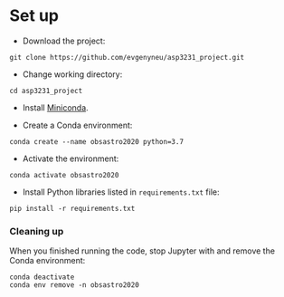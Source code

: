 # Set up

* Download the project:

```
git clone https://github.com/evgenyneu/asp3231_project.git
```

* Change working directory:

```
cd asp3231_project
```

* Install [Miniconda](https://docs.conda.io/en/latest/miniconda.html).

* Create a Conda environment:

```
conda create --name obsastro2020 python=3.7
```

* Activate the environment:

```
conda activate obsastro2020
```

* Install Python libraries listed in `requirements.txt` file:

```
pip install -r requirements.txt
```

### Cleaning up

When you finished running the code, stop Jupyter with <Ctrl-C> and remove the Conda environment:

```
conda deactivate
conda env remove -n obsastro2020
```
